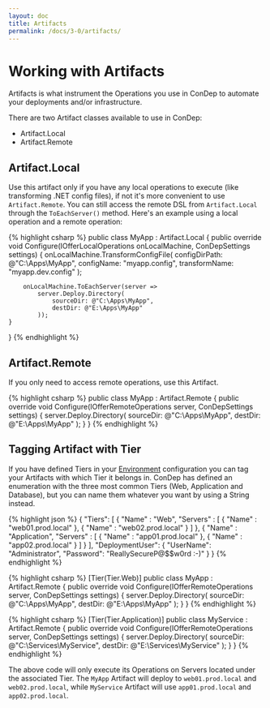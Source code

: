 ```yaml
---
layout: doc
title: Artifacts
permalink: /docs/3-0/artifacts/
---
```


Working with Artifacts
======================

Artifacts is what instrument the Operations you use in ConDep to automate your deployments and/or infrastructure.

There are two Artifact classes available to use in ConDep:

* Artifact.Local
* Artifact.Remote

## Artifact.Local

Use this artifact only if you have any local operations to execute (like transforming .NET config files), if not it's more convenient to use `Artifact.Remote`. You can still access the remote DSL from `Artifact.Local` through the `ToEachServer()` method. Here's an example using a local operation and a remote operation:

{% highlight csharp %}
public class MyApp : Artifact.Local
{
    public override void Configure(IOfferLocalOperations onLocalMachine, ConDepSettings settings)
    {
        onLocalMachine.TransformConfigFile(
            configDirPath: @"C:\Apps\MyApp\", 
            configName: "myapp.config",
            transformName: "myapp.dev.config"
        );

        onLocalMachine.ToEachServer(server => 
            server.Deploy.Directory(
                sourceDir: @"C:\Apps\MyApp",
                destDir: @"E:\Apps\MyApp"
            ));
    }
}
{% endhighlight %}

## Artifact.Remote

If you only need to access remote operations, use this Artifact. 

{% highlight csharp %}
public class MyApp : Artifact.Remote
{
    public override void Configure(IOfferRemoteOperations server, ConDepSettings settings)
    {
        server.Deploy.Directory(
            sourceDir: @"C:\Apps\MyApp",
            destDir: @"E:\Apps\MyApp"
        );
    }
}
{% endhighlight %}

## Tagging Artifact with Tier

If you have defined Tiers in your [Environment](../environment/) configuration you can tag your Artifacts with which Tier it belongs in. ConDep has defined an enumeration with the three most common Tiers (Web, Application and Database), but you can name them whatever you want by using a String instead.

{% highlight json %}
{
  "Tiers":
  [
    {
      "Name" : "Web",
      "Servers" :
      [
        {
          "Name" : "web01.prod.local"
        },
        {
          "Name" : "web02.prod.local"
        }
      ]
    },
    {
      "Name" : "Application",
      "Servers" :
      [
        {
          "Name" : "app01.prod.local"
        },
        {
          "Name" : "app02.prod.local"
        }
      ]
    }
  ],
  "DeploymentUser": 
  {
    "UserName": "Administrator",
    "Password": "ReallySecureP@$$w0rd :-)"
  }
}
{% endhighlight %}

{% highlight csharp %}
[Tier(Tier.Web)]
public class MyApp : Artifact.Remote
{
    public override void Configure(IOfferRemoteOperations server, ConDepSettings settings)
    {
        server.Deploy.Directory(
            sourceDir: @"C:\Apps\MyApp",
            destDir: @"E:\Apps\MyApp"
        );
    }
}
{% endhighlight %}

{% highlight csharp %}
[Tier(Tier.Application)]
public class MyService : Artifact.Remote
{
    public override void Configure(IOfferRemoteOperations server, ConDepSettings settings)
    {
        server.Deploy.Directory(
            sourceDir: @"C:\Services\MyService",
            destDir: @"E:\Services\MyService"
        );
    }
}
{% endhighlight %}

The above code will only execute its Operations on Servers located under the associated Tier. The `MyApp` Artifact will deploy to `web01.prod.local` and `web02.prod.local`, while `MyService` Artifact will use `app01.prod.local` and `app02.prod.local`.